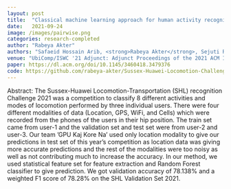 ```yaml
---
layout: post
title:  "Classical machine learning approach for human activity recognition using location data"
date:   2021-09-24
image: /images/pairwise.png
categories: research-completed
author: "Rabeya Akter"
authors: "Safaeid Hossain Arib, <strong>Rabeya Akter</strong>, Sejuti Rahman, Shafin Rahman"
venue: "UbiComp/ISWC '21 Adjunct: Adjunct Proceedings of the 2021 ACM International Joint Conference on Pervasive and Ubiquitous Computing and Proceedings of the 2021 ACM International Symposium on Wearable Computers"
paper: https://dl.acm.org/doi/10.1145/3460418.3479376
code: https://github.com/rabeya-akter/Sussex-Huawei-Locomotion-Challenge-2021
---
```

Abstract: The Sussex-Huawei Locomotion-Transportation (SHL) recognition Challenge 2021 was a competition to classify 8 different activities and modes of locomotion performed by three individual users. There were four different modalities of data (Location, GPS, WiFi, and Cells) which were recorded from the phones of the users in their hip position. The train set came from user-1 and the validation set and test set were from user-2 and user-3. Our team ’GPU Kaj Kore Na’ used only location modality to give our predictions in test set of this year’s competition as location data was giving more accurate predictions and the rest of the modalities were too noisy as well as not contributing much to increase the accuracy. In our method, we used statistical feature set for feature extraction and Random Forest classifier to give prediction. We got validation accuracy of 78.138% and a weighted F1 score of 78.28% on the SHL Validation Set 2021.